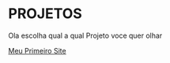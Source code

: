 # PROJETOS
Ola escolha qual a qual Projeto voce quer olhar 
    
<a href="https://arthurvieirarebelo.github.io/PROJETOS/PRIMEIRA%20PAGINA/">Meu Primeiro Site</a>


